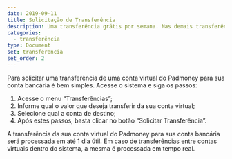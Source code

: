 ```yaml
---
date: 2019-09-11
title: Solicitação de Transferência
description: Uma transferência grátis por semana. Nas demais transferências bancárias você paga apenas R$ 3,90
categories:
  - transferência
type: Document
set: transferencia
set_order: 2
--- 
```


Para solicitar uma transferência de uma conta virtual do Padmoney para sua conta bancária é bem simples. Acesse o sistema e siga os passos:

1. Acesse o menu “Transferências”;
2. Informe qual o valor que deseja transferir da sua conta virtual;
3. Selecione qual a conta de destino;
4. Após estes passos, basta clicar no botão “Solicitar Transferência”.

A transferência da sua conta virtual do Padmoney para sua conta bancária será processada em até 1 dia útil. Em caso de transferências entre contas virtuais dentro do sistema, a mesma é processada em tempo real.
